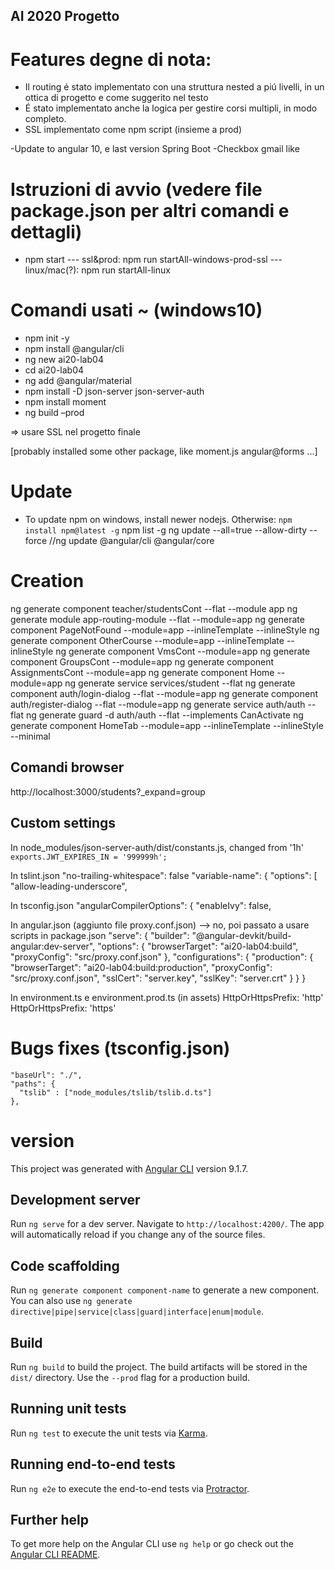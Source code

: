 ## AI 2020 Progetto

# Features degne di nota:
- Il routing é stato implementato con una struttura nested a piú livelli, in un ottica di progetto e come suggerito nel testo
- É stato implementato anche la logica per gestire corsi multipli, in modo completo.
- SSL implementato come npm script (insieme a prod)

-Update to angular 10, e last version Spring Boot
-Checkbox gmail like

# Istruzioni di avvio (vedere file package.json per altri comandi e dettagli)
- npm start 
--- ssl&prod: npm run startAll-windows-prod-ssl
--- linux/mac(?): npm run startAll-linux

# Comandi usati ~ (windows10)
- npm init -y
- npm install @angular/cli
- ng new ai20-lab04
- cd ai20-lab04
- ng add @angular/material
- npm install -D json-server json-server-auth
- npm install moment
- ng build –prod

=> usare SSL nel progetto finale

[probably installed some other package, like moment.js angular@forms ...]

# Update
- To update npm on windows, install newer nodejs. Otherwise: `npm install npm@latest -g`
npm list -g
ng update --all=true --allow-dirty --force
//ng update @angular/cli @angular/core

# Creation
ng generate component teacher/studentsCont --flat --module app
ng generate module app-routing-module --flat --module=app
ng generate component PageNotFound --module=app --inlineTemplate --inlineStyle
ng generate component OtherCourse --module=app --inlineTemplate --inlineStyle
ng generate component VmsCont --module=app
ng generate component GroupsCont --module=app
ng generate component AssignmentsCont --module=app
ng generate component Home --module=app
ng generate service services/student --flat
ng generate component auth/login-dialog --flat --module=app
ng generate component auth/register-dialog --flat --module=app
ng generate service auth/auth --flat
ng generate guard -d auth/auth --flat --implements CanActivate
ng generate component HomeTab --module=app --inlineTemplate --inlineStyle --minimal

## Comandi browser
http://localhost:3000/students?_expand=group

## Custom settings
In node_modules/json-server-auth/dist/constants.js, changed from '1h'
`exports.JWT_EXPIRES_IN = '999999h';`

In tslint.json
    "no-trailing-whitespace": false
    "variable-name": {
      "options": [
        "allow-leading-underscore",
        
In tsconfig.json
 "angularCompilerOptions": {
       "enableIvy": false,
       
In angular.json (aggiunto file proxy.conf.json) --> no, poi passato a usare scripts in package.json
        "serve": {
          "builder": "@angular-devkit/build-angular:dev-server",
          "options": {
            "browserTarget": "ai20-lab04:build",
            "proxyConfig": "src/proxy.conf.json"
          },
          "configurations": {
            "production": {
              "browserTarget": "ai20-lab04:build:production",
              "proxyConfig": "src/proxy.conf.json",
              "sslCert": "server.key",
              "sslKey": "server.crt"
            }
          }
        }

In environment.ts e environment.prod.ts (in assets)
     HttpOrHttpsPrefix: 'http'
     HttpOrHttpsPrefix: 'https'


# Bugs fixes (tsconfig.json)
    "baseUrl": "./",
    "paths": {
      "tslib" : ["node_modules/tslib/tslib.d.ts"]
    },




# version
This project was generated with [Angular CLI](https://github.com/angular/angular-cli) version 9.1.7.

## Development server
Run `ng serve` for a dev server. Navigate to `http://localhost:4200/`. The app will automatically reload if you change any of the source files.

## Code scaffolding
Run `ng generate component component-name` to generate a new component. You can also use `ng generate directive|pipe|service|class|guard|interface|enum|module`.

## Build
Run `ng build` to build the project. The build artifacts will be stored in the `dist/` directory. Use the `--prod` flag for a production build.

## Running unit tests
Run `ng test` to execute the unit tests via [Karma](https://karma-runner.github.io).

## Running end-to-end tests
Run `ng e2e` to execute the end-to-end tests via [Protractor](http://www.protractortest.org/).

## Further help
To get more help on the Angular CLI use `ng help` or go check out the [Angular CLI README](https://github.com/angular/angular-cli/blob/master/README.md).
